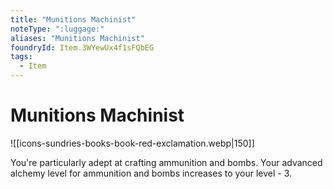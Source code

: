 ```yaml
---
title: "Munitions Machinist"
noteType: ":luggage:"
aliases: "Munitions Machinist"
foundryId: Item.3WYewUx4f1sFQbEG
tags:
  - Item
---
```


# Munitions Machinist
![[icons-sundries-books-book-red-exclamation.webp|150]]

You're particularly adept at crafting ammunition and bombs. Your advanced alchemy level for ammunition and bombs increases to your level - 3.
